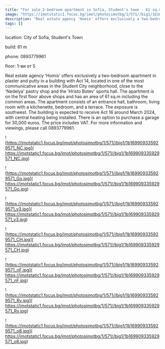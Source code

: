 ```yaml
---
title: "For sale 2-bedroom apartment in Sofia, Student's town - 61 sq.m / 117000 EUR :: imot.bg Ad"
image: "https://imotstatic1.focus.bg/imot/photosimotbg/1/571//big1/1b169909335929571_Nl.jpg"
description: "Real estate agency 'Homis' offers exclusively a two-bedroom apartment in plaster and putty in a building with Act 14, located in one of the most communicative areas in the Student City neighborhood, close to the 'Nedelya' pastry shop and the 'Hristo Botev' sports hall. The apartment is on the first floor above shops and has an area of 61 sq.m including the common areas. The apartment consists of an entrance hall, bathroom, living room with a kitchenette, bedroom, and a terrace. The exposure is southwest. The building is expected to receive Act 16 around March 2024, with central heating being installed. There is an option to purchase a garage for 30,000 euros. The price includes VAT. For more information and viewings, please call 0893779961."
tags: []
---
```


location: City of Sofia, Student's Town

build: 61 m

phone: 0893779961

floor: 1-ви от 5

Real estate agency 'Homis' offers exclusively a two-bedroom apartment in plaster and putty in a building with Act 14, located in one of the most communicative areas in the Student City neighborhood, close to the 'Nedelya' pastry shop and the 'Hristo Botev' sports hall. The apartment is on the first floor above shops and has an area of 61 sq.m including the common areas. The apartment consists of an entrance hall, bathroom, living room with a kitchenette, bedroom, and a terrace. The exposure is southwest. The building is expected to receive Act 16 around March 2024, with central heating being installed. There is an option to purchase a garage for 30,000 euros. The price includes VAT. For more information and viewings, please call 0893779961.


![https://imotstatic1.focus.bg/imot/photosimotbg/1/571//big1/1b169909335929571_NC.jpg]( https://imotstatic1.focus.bg/imot/photosimotbg/1/571//big1/1b169909335929571_NC.jpg)


![https://imotstatic1.focus.bg/imot/photosimotbg/1/571//big1/1b169909335929571_Go.jpg]( https://imotstatic1.focus.bg/imot/photosimotbg/1/571//big1/1b169909335929571_Go.jpg)


![https://imotstatic1.focus.bg/imot/photosimotbg/1/571//big1/1b169909335929571_y3.jpg]( https://imotstatic1.focus.bg/imot/photosimotbg/1/571//big1/1b169909335929571_y3.jpg)


![https://imotstatic1.focus.bg/imot/photosimotbg/1/571//big1/1b169909335929571_CH.jpg]( https://imotstatic1.focus.bg/imot/photosimotbg/1/571//big1/1b169909335929571_CH.jpg)


![https://imotstatic1.focus.bg/imot/photosimotbg/1/571//big1/1b169909335929571_nF.jpg]( https://imotstatic1.focus.bg/imot/photosimotbg/1/571//big1/1b169909335929571_nF.jpg)


![https://imotstatic1.focus.bg/imot/photosimotbg/1/571//big1/1b169909335929571_Rv.jpg]( https://imotstatic1.focus.bg/imot/photosimotbg/1/571//big1/1b169909335929571_Rv.jpg)


![https://imotstatic1.focus.bg/imot/photosimotbg/1/571//big1/1b169909335929571_o8.jpg]( https://imotstatic1.focus.bg/imot/photosimotbg/1/571//big1/1b169909335929571_o8.jpg)


